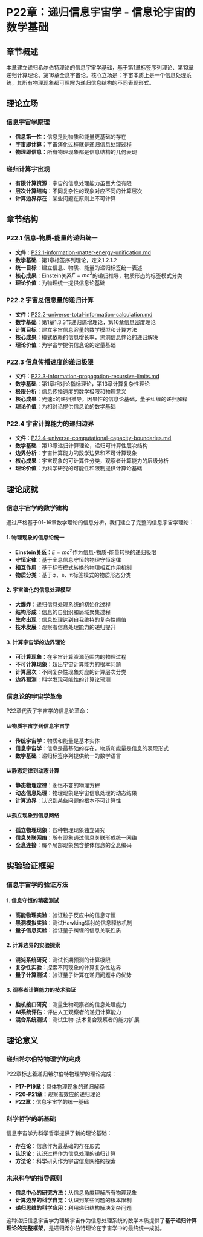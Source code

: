 # P22章：递归信息宇宙学 - 信息论宇宙的数学基础

## 章节概述

本章建立递归希尔伯特理论的信息宇宙学基础，基于第1章标签序列理论、第13章递归计算理论、第16章全息宇宙论。核心立场是：宇宙本质上是一个信息处理系统，其所有物理现象都可理解为递归信息结构的不同表现形式。

## 理论立场

### **信息宇宙学原理**
- **信息第一性**：信息是比物质和能量更基础的存在
- **宇宙即计算**：宇宙演化过程就是递归信息处理过程
- **物理即信息**：所有物理现象都是信息结构的几何表现

### **递归计算宇宙观**
- **有限计算资源**：宇宙的信息处理能力虽巨大但有限
- **层次计算结构**：不同复杂性的现象对应不同的计算层次
- **计算边界存在**：某些问题在原则上不可计算

## 章节结构

### P22.1 信息-物质-能量的递归统一
- **文件**：[P22.1-information-matter-energy-unification.md](./P22.1-information-matter-energy-unification.md)
- **数学基础**：第1章标签序列理论，定义1.2.1.2
- **统一目标**：建立信息、物质、能量的递归标签统一表述
- **核心成果**：Einstein关系$E=mc^2$的递归推导，物质形态的标签模式分类
- **理论价值**：为物理统一提供信息论基础

### P22.2 宇宙总信息量的递归计算
- **文件**：[P22.2-universe-total-information-calculation.md](./P22.2-universe-total-information-calculation.md)
- **数学基础**：第1章1.3.3节递归熵增理论，第16章信息密度理论
- **计算目标**：建立宇宙信息容量的数学模型和计算方法
- **核心成果**：模式依赖的信息增长率，黑洞信息悖论的递归解决
- **理论价值**：为宇宙学提供信息论的定量基础

### P22.3 信息传播速度的递归极限
- **文件**：[P22.3-information-propagation-recursive-limits.md](./P22.3-information-propagation-recursive-limits.md)  
- **数学基础**：第1章相对论指标理论，第13章计算复杂性理论
- **极限分析**：信息传播速度的数学极限和物理意义
- **核心成果**：光速$c$的递归推导，因果性的信息论基础，量子纠缠的递归解释
- **理论价值**：为相对论提供信息论的数学基础

### P22.4 宇宙计算能力的递归边界
- **文件**：[P22.4-universe-computational-capacity-boundaries.md](./P22.4-universe-computational-capacity-boundaries.md)
- **数学基础**：第13章递归计算理论，递归可计算性层次结构
- **边界分析**：宇宙计算能力的数学边界和不可计算现象
- **核心成果**：宇宙现象的可计算性分类，观察者计算能力的层级分析
- **理论价值**：为科学研究的可能性和限制提供计算论基础

## 理论成就

### **信息宇宙学的数学建构**

通过严格基于01-16章数学理论的信息分析，我们建立了完整的信息宇宙学理论：

#### **1. 物理现象的信息论统一**
- **Einstein关系**：$E=mc^2$作为信息-物质-能量转换的递归极限
- **守恒定律**：基于全息信息守恒的物理守恒定律
- **相互作用**：基于标签模式转换的物理相互作用机制
- **物质分类**：基于φ、e、π标签模式的物质形态分类

#### **2. 宇宙演化的信息处理模型**
- **大爆炸**：递归信息处理系统的初始化过程
- **结构形成**：信息的自组织和局域聚集过程
- **生命出现**：信息处理达到自我维持的复杂性阈值
- **技术发展**：观察者信息处理能力的递归提升

#### **3. 计算宇宙学的边界理论**
- **可计算现象**：在宇宙计算资源范围内的物理过程
- **不可计算现象**：超出宇宙计算能力的根本问题
- **计算层次**：不同复杂性现象对应的计算层次分类
- **边界预测**：科学发现可能性的计算论预测

### **信息论的宇宙学革命**

P22章代表了宇宙学的信息论革命：

#### **从物质宇宙学到信息宇宙学**
- **传统宇宙学**：物质和能量是基本实体
- **信息宇宙学**：信息是最基础的存在，物质和能量是信息的表现形式
- **数学基础**：递归标签序列提供统一的数学语言

#### **从静态定律到动态计算**
- **静态物理定律**：永恒不变的物理方程
- **动态信息处理**：物理现象是宇宙信息处理的动态结果
- **计算边界**：认识到某些问题的根本不可计算性

#### **从孤立现象到信息网络**
- **孤立物理现象**：各种物理现象独立研究
- **信息关联网络**：所有现象通过信息关联形成统一网络
- **全息连接**：每个局部现象包含整体信息的全息编码

## 实验验证框架

### **信息宇宙学的验证方法**

#### **1. 信息守恒的精密测试**
- **高能物理实验**：验证粒子反应中的信息守恒
- **黑洞模拟实验**：测试Hawking辐射的信息释放机制
- **量子信息实验**：验证量子纠缠的信息关联性质

#### **2. 计算边界的实验探索**
- **混沌系统研究**：测试长期预测的计算极限
- **复杂性实验**：探索不同现象的计算复杂性边界
- **量子计算测试**：验证量子计算在递归问题中的优势

#### **3. 观察者计算能力的技术验证**
- **脑机接口研究**：测量生物观察者的信息处理能力
- **AI系统评估**：评估人工观察者的递归计算能力  
- **混合系统测试**：测试生物-技术复合观察者的能力扩展

## 理论意义

### **递归希尔伯特物理学的完成**

P22章标志着递归希尔伯特物理学的理论完成：
- **P17-P19章**：具体物理现象的递归解释
- **P20-P21章**：观察者效应的递归理论
- **P22章**：信息宇宙学的统一基础

### **科学哲学的新基础**

信息宇宙学为科学哲学提供了新的理论基础：
- **存在论**：信息作为最基础的存在形式
- **认识论**：认识过程作为信息处理的递归计算
- **方法论**：科学研究作为宇宙信息网络的探索

### **未来科学的指导原则**

- **信息中心的研究方法**：从信息角度理解所有物理现象
- **计算边界的科学自觉**：认识到某些问题的根本限制
- **递归思维的科学应用**：利用递归结构解决复杂问题

这种递归信息宇宙学为理解宇宙作为信息处理系统的数学本质提供了**基于递归计算理论的完整框架**，是递归希尔伯特理论在宇宙学中的最终统一成就。
